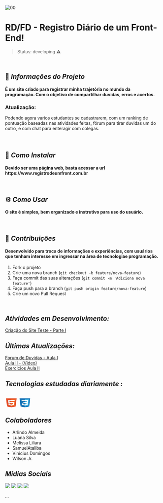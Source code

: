 ![00](https://github.com/domingosvinny/Aulas_campinho/assets/160977762/78f0cecc-2b45-43a2-a867-6c7f7f232903)

<h1> RD/FD - Registro Diário de um Front-End! </h1>

> Status: developing ⚠️
<br>

## 📝 *Informações do Projeto*
<h4>É um site criado para registrar minha trajetória no mundo da programação. Com o objetivo de compartilhar duvidas, erros e acertos. </h4>
<h4> <h3>Atualização: </h3>  Podendo agora varios estudantes se cadastrarem, com um ranking de pontuação baseadas nas atividades feitas, fórum para tirar duvidas um do outro, e com chat para enteragir com colegas.<h4> 
<br>
 

## 🧰 *Como Instalar*
<h4> Devido ser uma página web, basta acessar a url https://www.registrodeumfront.com.br </h4>
<br>
 
## ⚙️ *Como Usar*
<h4>O site é simples, bem organizado e instrutivo para uso do usuário.</h4>
<br>

 ## 💼 *Contribuições*
 <h4>Desenvolvido para troca de informações e experiências, com usuários que tenham interesse em ingressar na área de tecnologiae programação. </h4>

1. Fork o projeto
2. Crie uma nova branch (`git checkout -b feature/nova-feature`)
3. Faça commit das suas alterações (`git commit -m 'Adiciona nova feature'`)
4. Faça push para a branch (`git push origin feature/nova-feature`)
5. Crie um novo Pull Request
 <br>


## *Atividades em Desenvolvimento:*
<a href="https://markdown.net.br/sintaxe-basica/"> Criação do Site Teste - Parte I </a>

## *Últimas Atualizações:*
  <a href="https://markdown.net.br/sintaxe-basica/"> Forum de Duvidas - Aula I </a>
  <br>
  <a href="https://markdown.net.br/sintaxe-basica/"> Aula II - (Video) </a>
  <br>
  <a href="https://markdown.net.br/sintaxe-basica/"> Exercicios Aula II </a>

## *Tecnologias estudadas diariamente :*
<div style="display: inline_block"><br>
  <img align="center" alt="HTML" height="30" width="40" src="https://raw.githubusercontent.com/devicons/devicon/master/icons/html5/html5-original.svg">
  <img align="center" alt="CSS" height="30" width="40" src="https://raw.githubusercontent.com/devicons/devicon/master/icons/css3/css3-original.svg">
</div>
<!---
domingosvinny/domingosvinny is a ✨ special ✨ repository because its `README.md` (this file) appears on your GitHub profile.
You can click the Preview link to take a look at your changes.
--->

## *Colaboladores*

* Arlindo Almeida
* Luana Silva
* Melissa Liliara 
* SamuelAtaliba
* Vinicius Domingos
* Wilson Jr.

## *Mídias Sociais*

<div> 
  <a href="https://www.youtube.com/" target="_blank"><img src="https://img.shields.io/badge/YouTube-FF0000?style=for-the-badge&logo=youtube&logoColor=white" target="_blank"></a>
  <a href="https://www.instagram.com/" target="_blank"><img src="https://img.shields.io/badge/-Instagram-%23E4405F?style=for-the-badge&logo=instagram&logoColor=white" target="_blank"></a> 
  <a href = "https://accounts.google.com/v3/signin/identifier?continue=https%3A%2F%2Fmail.google.com%2Fmail%2F&ifkv=ATuJsjzocacUgKxqW7NlfptZfLp33AJRxQ7wFoHbYY3dXbhaW5Flszz2ah94IFFBkGnMFpI_goyy&rip=1&sacu=1&service=mail&flowName=GlifWebSignIn&flowEntry=ServiceLogin&dsh=S973302007%3A1709513773195698&theme=glif"><img src="https://img.shields.io/badge/-Gmail-%23333?style=for-the-badge&logo=gmail&logoColor=white" target="_blank"></a>
  <a href="https://www.linkedin.com/authwall?trk=bf&trkInfo=AQFPM96H6O-13QAAAY4DAmtQB4JCdNdnDeu8uv4_Dh2tRR8ZZkXReQ7dJItcvrjA69xzfDzHQEDb3fEHXx9w8U-zQbdl-TvuPwhY691AkxvvUkEkJ9uV1rEycKZUALBz5QA0lBw=&original_referer=&sessionRedirect=https%3A%2F%2Fwww.linkedin.com%2Fin%2Fvinicius-domingos-877639195%2F#main-content" target="_blank"><img src="https://img.shields.io/badge/-LinkedIn-%230077B5?style=for-the-badge&logo=linkedin&logoColor=white" target="_blank"></a> 
  
</div>

... 

